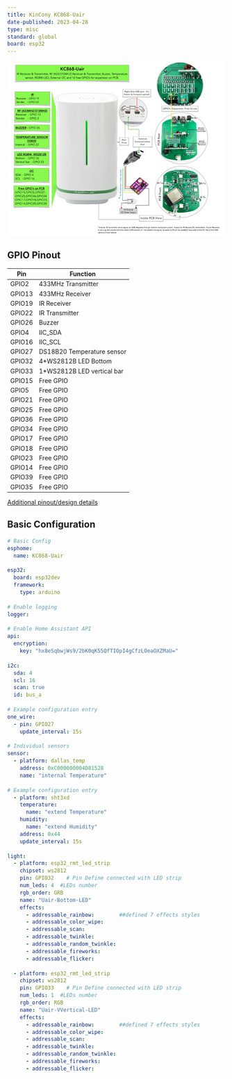 ```yaml
---
title: KinCony KC868-Uair
date-published: 2023-04-28
type: misc
standard: global
board: esp32
---
```


![Product](kc868-uair.jpg "Product Image")

## GPIO Pinout

| Pin    | Function                   |
| ------ | ---------------------------|
| GPIO2  | 433MHz Transmitter         |
| GPIO13 | 433MHz Receiver            |
| GPIO19 | IR Receiver                |
| GPIO22 | IR Transmitter             |
| GPIO26 | Buzzer                     |
| GPIO4  | IIC_SDA                    |
| GPIO16 | IIC_SCL                    |
| GPIO27 | DS18B20 Temperature sensor |
| GPIO32 | 4*WS2812B LED Bottom       |
| GPIO33 | 1*WS2812B LED vertical bar |
| GPIO15 | Free GPIO                  |
| GPIO5  | Free GPIO                  |
| GPIO21 | Free GPIO                  |
| GPIO25 | Free GPIO                  |
| GPIO36 | Free GPIO                  |
| GPIO34 | Free GPIO                  |
| GPIO17 | Free GPIO                  |
| GPIO18 | Free GPIO                  |
| GPIO23 | Free GPIO                  |
| GPIO14 | Free GPIO                  |
| GPIO39 | Free GPIO                  |
| GPIO35 | Free GPIO                  |

[Additional pinout/design details](https://www.kincony.com/esp32-wifi-temperatur)

## Basic Configuration

```yaml
# Basic Config
esphome:
  name: KC868-Uair

esp32:
  board: esp32dev
  framework:
    type: arduino

# Enable logging
logger:

# Enable Home Assistant API
api:
  encryption:
    key: "hx8eSqbwjWs9/2bK0qK55QfTIOpI4gCfzLOeaOXZMaU="

i2c:
  sda: 4
  scl: 16
  scan: true
  id: bus_a

# Example configuration entry
one_wire:
  - pin: GPIO27
    update_interval: 15s

# Individual sensors
sensor:
  - platform: dallas_temp
    address: 0xC000000004D81528
    name: "internal Temperature"

# Example configuration entry
  - platform: sht3xd
    temperature:
      name: "extend Temperature"
    humidity:
      name: "extend Humidity"
    address: 0x44
    update_interval: 15s

light:
  - platform: esp32_rmt_led_strip
    chipset: ws2812
    pin: GPIO32    # Pin Define connected with LED strip
    num_leds: 4  #LEDs number
    rgb_order: GRB
    name: "Uair-Bottom-LED"
    effects:
      - addressable_rainbow:        ##defined 7 effects styles
      - addressable_color_wipe:
      - addressable_scan:
      - addressable_twinkle:
      - addressable_random_twinkle:
      - addressable_fireworks:
      - addressable_flicker:

  - platform: esp32_rmt_led_strip
    chipset: ws2812
    pin: GPIO33    # Pin Define connected with LED strip
    num_leds: 1  #LEDs number
    rgb_order: RGB
    name: "Uair-VVertical-LED"
    effects:
      - addressable_rainbow:        ##defined 7 effects styles
      - addressable_color_wipe:
      - addressable_scan:
      - addressable_twinkle:
      - addressable_random_twinkle:
      - addressable_fireworks:
      - addressable_flicker:
```
